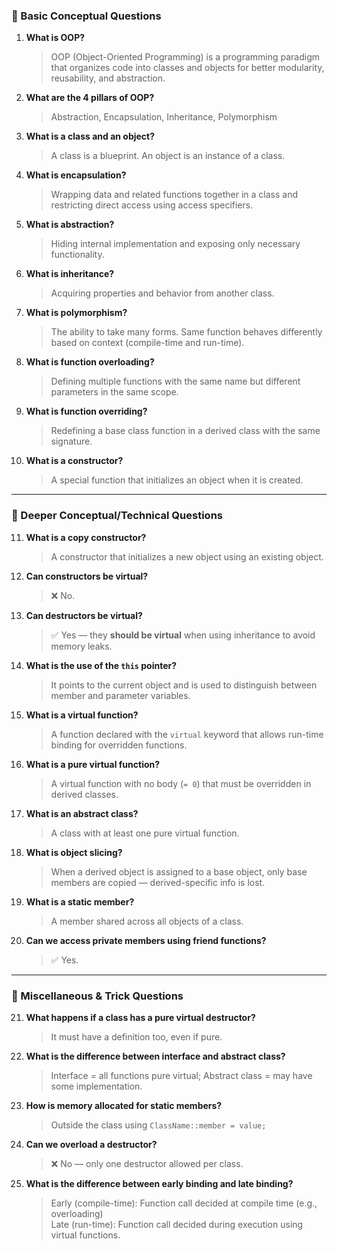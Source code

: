 ### 🔹 Basic Conceptual Questions

1. **What is OOP?**
    
    > OOP (Object-Oriented Programming) is a programming paradigm that organizes code into classes and objects for better modularity, reusability, and abstraction.
  
2. **What are the 4 pillars of OOP?**
    
    > Abstraction, Encapsulation, Inheritance, Polymorphism
    
3. **What is a class and an object?**
    
    > A class is a blueprint. An object is an instance of a class.
    
4. **What is encapsulation?**
    
    > Wrapping data and related functions together in a class and restricting direct access using access specifiers.
    
5. **What is abstraction?**
    
    > Hiding internal implementation and exposing only necessary functionality.
    
6. **What is inheritance?**
    
    > Acquiring properties and behavior from another class.
    
7. **What is polymorphism?**
    
    > The ability to take many forms. Same function behaves differently based on context (compile-time and run-time).
    
8. **What is function overloading?**
    
    > Defining multiple functions with the same name but different parameters in the same scope.
    
9. **What is function overriding?**
    
    > Redefining a base class function in a derived class with the same signature.
    
10. **What is a constructor?**
    
    > A special function that initializes an object when it is created.
    

---

### 🔹 Deeper Conceptual/Technical Questions

11. **What is a copy constructor?**
    
    > A constructor that initializes a new object using an existing object.
    
12. **Can constructors be virtual?**
    
    > ❌ No.
    
13. **Can destructors be virtual?**
    
    > ✅ Yes — they **should be virtual** when using inheritance to avoid memory leaks.
    
14. **What is the use of the `this` pointer?**
    
    > It points to the current object and is used to distinguish between member and parameter variables.
    
15. **What is a virtual function?**
    
    > A function declared with the `virtual` keyword that allows run-time binding for overridden functions.
    
16. **What is a pure virtual function?**
    
    > A virtual function with no body (`= 0`) that must be overridden in derived classes.
    
17. **What is an abstract class?**
    
    > A class with at least one pure virtual function.
    
18. **What is object slicing?**
    
    > When a derived object is assigned to a base object, only base members are copied — derived-specific info is lost.
    
19. **What is a static member?**
    
    > A member shared across all objects of a class.
    
20. **Can we access private members using friend functions?**
    
    > ✅ Yes.
    

---

### 🔹 Miscellaneous & Trick Questions

21. **What happens if a class has a pure virtual destructor?**
    
    > It must have a definition too, even if pure.
    
22. **What is the difference between interface and abstract class?**
    
    > Interface = all functions pure virtual; Abstract class = may have some implementation.
    
23. **How is memory allocated for static members?**
    
    > Outside the class using `ClassName::member = value;`
    
24. **Can we overload a destructor?**
    
    > ❌ No — only one destructor allowed per class.
    
25. **What is the difference between early binding and late binding?**
    
    > Early (compile-time): Function call decided at compile time (e.g., overloading)  
    > Late (run-time): Function call decided during execution using virtual functions.